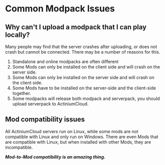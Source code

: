 # Common Modpack Issues

## Why can't I upload a modpack that I can play locally?

Many people may find that the server crashes after uploading, or does not crash but cannot be connected.
There may be a number of reasons for this.

1. Standalone and online modpacks are often different
2. Some Mods can only be installed on the client side and will crash on the server side.
3. Some Mods can only be installed on the server side and will crash on the client side.
4. Some Mods have to be installed on the server-side and the client-side together.
5. Some modpacks will release both modpack and serverpack, you should upload serverpack to ActiniumCloud.

## Mod compatibility issues

All ActiniumCloud servers run on Linux, while some mods are not compatible with Linux and only run on Windows.
There are even Mods that are compatible with Linux, but when installed with other Mods, they are incompatible.

***Mod-to-Mod compatibility is an amazing thing.***